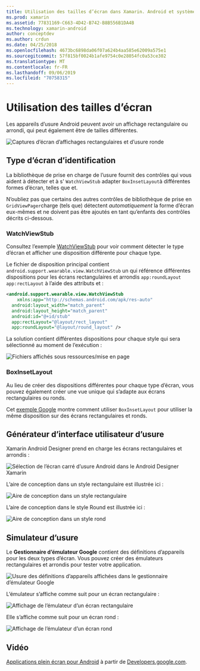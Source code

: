 ```yaml
---
title: Utilisation des tailles d’écran dans Xamarin. Android et système d’exploitation
ms.prod: xamarin
ms.assetid: 77831169-C663-4D42-B742-B8B556B1DA4B
ms.technology: xamarin-android
author: conceptdev
ms.author: crdun
ms.date: 04/25/2018
ms.openlocfilehash: 4673bc6898da06f07a624b4aa585e62009a575e1
ms.sourcegitcommit: 57f815bf0024b1afe9754c0e28054fc0a53ce302
ms.translationtype: MT
ms.contentlocale: fr-FR
ms.lasthandoff: 09/06/2019
ms.locfileid: "70758315"
---
```

# <a name="working-with-screen-sizes"></a>Utilisation des tailles d’écran

Les appareils d’usure Android peuvent avoir un affichage rectangulaire ou arrondi, qui peut également être de tailles différentes.

![Captures d’écran d’affichages rectangulaires et d’usure ronde](screen-sizes-images/moyeu-wear.png)

## <a name="identifying-screen-type"></a>Type d’écran d’identification

La bibliothèque de prise en charge de l’usure fournit des contrôles qui vous aident à détecter et à s' `WatchViewStub` adapter `BoxInsetLayout`à différentes formes d’écran, telles que et.

N’oubliez pas que certains des autres contrôles de bibliothèque de prise en `GridViewPager`charge (tels que) détectent *automatiquement* la forme d’écran eux-mêmes et ne doivent pas être ajoutés en tant qu’enfants des contrôles décrits ci-dessous.

### <a name="watchviewstub"></a>WatchViewStub

Consultez l’exemple [WatchViewStub](https://docs.microsoft.com/samples/xamarin/monodroid-samples/wear-watchviewstub) pour voir comment détecter le type d’écran et afficher une disposition différente pour chaque type.

Le fichier de disposition principal contient `android.support.wearable.view.WatchViewStub` un qui référence différentes dispositions pour les écrans rectangulaires et arrondis `app:roundLayout` `app:rectLayout` à l’aide des attributs et :

```xml
<android.support.wearable.view.WatchViewStub
    xmlns:app="http://schemas.android.com/apk/res-auto"
  android:layout_width="match_parent"
  android:layout_height="match_parent"
  android:id="@+id/stub"
  app:rectLayout="@layout/rect_layout"
  app:roundLayout="@layout/round_layout" />
```

La solution contient différentes dispositions pour chaque style qui sera sélectionné au moment de l’exécution :

![Fichiers affichés sous ressources/mise en page](screen-sizes-images/solution.png)

### <a name="boxinsetlayout"></a>BoxInsetLayout

Au lieu de créer des dispositions différentes pour chaque type d’écran, vous pouvez également créer une vue unique qui s’adapte aux écrans rectangulaires ou ronds.

Cet [exemple Google](https://developer.android.com/training/wearables/ui/layouts.html#same-layout) montre comment utiliser `BoxInsetLayout` pour utiliser la même disposition sur des écrans rectangulaires et ronds.

## <a name="wear-ui-designer"></a>Générateur d’interface utilisateur d’usure

Xamarin Android Designer prend en charge les écrans rectangulaires et arrondis :

![Sélection de l’écran carré d’usure Android dans le Android Designer Xamarin](screen-sizes-images/design-screen-type.png)

L’aire de conception dans un style rectangulaire est illustrée ici :

![Aire de conception dans un style rectangulaire](screen-sizes-images/design-rect.png) 

L’aire de conception dans le style Round est illustrée ici :

![Aire de conception dans un style rond](screen-sizes-images/design-round.png)

## <a name="wear-simulator"></a>Simulateur d’usure

Le **Gestionnaire d’émulateur Google** contient des définitions d’appareils pour les deux types d’écran. Vous pouvez créer des émulateurs rectangulaires et arrondis pour tester votre application.

![Usure des définitions d’appareils affichées dans le gestionnaire d’émulateur Google](screen-sizes-images/emulator-devices.png)

L’émulateur s’affiche comme suit pour un écran rectangulaire :

![Affichage de l’émulateur d’un écran rectangulaire](screen-sizes-images/recipe-2.png) 

Elle s’affiche comme suit pour un écran rond :

![Affichage de l’émulateur d’un écran rond](screen-sizes-images/recipe-2-round.png)

## <a name="video"></a>Vidéo

[Applications plein écran pour Android](https://www.youtube.com/watch?v=naf_WbtFAlY) à partir de [Developers.google.com](https://www.youtube.com/channel/UC_x5XG1OV2P6uZZ5FSM9Ttw).
